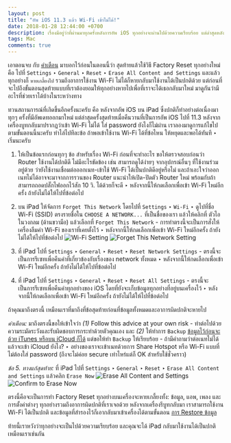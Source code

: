 ```yaml
---
layout: post
title: "อัพ iOS 11.3 แล้ว Wi-Fi เข้าไม่ได้!"
date: 2018-01-28 12:44:00 +0700
description: เรื่องมีอยู่ว่าที่ผ่านมาทุกครั้งหลังการอัพ iOS ทุกอย่างจะผ่านไปด้วยความเรียบร้อย แต่ล่าสุดหลังจากที่มีการอัพ iPad เป็น iOS 11.3 เกิดการใช้งานในส่วนของ Wi-Fi ไม่ได้ คือ ใส่ password ยังไงเครื่องก็ยังไม่ยอมเข้าให้ (ทั้งๆ ที่ใส่ password ไม่ผิดแน่ๆ) แล้วเราจะแก้ไขอะไรได้บ้าง?
tags: Mac
comments: true
---
```

เอาตอนจบ กับ [คำเตือน](#caution) มาบอกไว้ก่อนในตอนนี้ว่า สุดท้ายแล้วใช้วิธี Factory Reset ทุกอย่างใหม่ คือ ไปที่ `Settings` ‣ `General` ‣ `Reset` ‣ `Erase All Content and Settings` และแล้วทุกอย่างก็ `หายเกลี้ยงไป` รวมถึงอาการใช้งาน Wi-Fi ไม่ได้ก็หายกลับมาใช้งานได้เป็นปกติด้วย แต่ก่อนที่จะไปถึงขั้นตอนสุดท้ายแบบที่เราต้องยอมให้ทุกอย่างหายไปเพื่อที่เราจะได้เธอกลับมาใหม่ มาดูกันว่ามีอะไรที่ช่วยเราได้บ้างในระหว่างทาง

ทวนสถานการณ์ที่เกิดขึ้นอีกครั้งนะครับ คือ หลังจากอัพ iOS บน iPad ซึ่งปกติก็ทำอย่างต่อเนื่องมาทุกๆ ครั้งที่มีอัพเดทออกมาใหม่ แต่ล่าสุดครั้งสุดท้ายเมื่อคืนวานที่เป็นการอัพ iOS ไปที่ 11.3 หลังจากเครื่องบูทกลับมาปรากฎว่าเข้า Wi-Fi ไม่ได้ ใส่ password ยังไงก็ไม่ผ่าน เราลองมาดูการแก้ไขไปตามขั้นตอนนี้นะครับ ทำไล่ไปทีละข้อ ถ้าพอเข้าใช้งาน Wi-Fi ได้ที่ข้อไหน ให้หยุดและพอได้ทันที ‣ เริ่มนะครับ

1. ให้เป็นข้อแรกก่อนทุกๆ ข้อ สำหรับเรื่อง Wi-Fi ก่อนที่จะทำอะไร ขอให้ตรวจสอบก่อนว่า Router ใช้งานได้ปกติดี ไม่มีอะไรขัดข้อง เช่น สามารถดูได้ง่ายๆ จากอุปกรณ์อื่นๆ ที่ใช้งานร่วมอยู่ด้วย ว่ายังใช้งานเชื่อมต่อออกเนท-เข้าใช้ Wi-Fi ได้เป็นปกติดีอยู่หรือไม่ และถ้าเอะใจว่าออกเนทไม่ได้อาจจะมาจากการรวนของ Router แนะนำให้เปิด-ปิดตัว Router ใหม่ พร้อมกับถ้าสามารถถอดปลั๊กไฟออกไว้สัก 10 วิ. ได้ด้วยก็จะดี ‣ หลังจากนี้ให้กดเลือกเพื่อเข้า Wi-Fi ใหม่อีกครั้ง ถ้ายังไม่ได้ให้ไปที่ข้อต่อไป

2. บน iPad ให้จัดการ `Forget This Network` โดยไปที่ `Settings` ‣ `Wi-Fi` ‣ ดูไปที่ชื่อ Wi-Fi (SSID) ตรงรายชื่อใน `CHOOSE A NETWORK...` ที่เป็นชื่อของเรา แล้วให้คลิกที่ ตัวไอในวงกลม (ด้านขวามือ) แล้วเลือกที่ `Forget This Network` - การทำตรงนี้จะเป็นการสั่งให้เครื่องลืมค่า Wi-Fi ของเราที่เคยตั้งไว้ ‣ หลังจากนี้ให้กดเลือกเพื่อเข้า Wi-Fi ใหม่อีกครั้ง ถ้ายังไม่ได้ให้ไปที่ข้อต่อไป
![Wi-Fi Setting](/assets/img/authors/reallife/2018-01-28/wifi-setting-ios-11.jpg)
![Forget This Network Setting](/assets/img/authors/reallife/2018-01-28/forget-this-network.jpg)

3. ที่ iPad ไปที่ `Settings` ‣ `General` ‣ `Reset` ‣ `Reset Network Settings` - ตรงนี้จะเป็นการรีเซทเพื่อคืนค่าที่เกี่ยวข้องกับเรื่องของ network ทั้งหมด ‣ หลังจากนี้ให้กดเลือกเพื่อเข้า Wi-Fi ใหม่อีกครั้ง ถ้ายังไม่ได้ให้ไปที่ข้อต่อไป

4. ที่ iPad ไปที่ `Settings` ‣ `General` ‣ `Reset` ‣ `Reset All Settings` - ตรงนี้จะเป็นการรีเซทเพื่อคืนค่าทุกอย่างของ iOS โดยที่ยังจะเก็บข้อมูลทุกอย่างที่อยู่บนเครื่องไว้ ‣ หลังจากนี้ให้กดเลือกเพื่อเข้า Wi-Fi ใหม่อีกครั้ง ถ้ายังไม่ได้ให้ไปที่ข้อต่อไป

ถ้าคุณมาถึงตรงนี้ เหมือนเราที่มาถึงที่ข้อสุดท้ายก่อนที่ข้อมูลทั้งหมดและอาการผิดปกติจะหายไป

<a id="caution"></a>*คำเตือน:* มาถึงตรงนี้ขอให้เข้าใจว่า *(1)* Follow this advice at your own risk - ทำต่อไปด้วยความระมัดระวังและรับผิดชอบการกระทำด้วยตัวคุณเอง และ *(2)* ให้ทำการ `Backup` [ข้อมูลไว้ก่อนจะด้วย iTunes หรือบน iCloud ก็ได้](https://support.apple.com/th-th/HT203977) แต่ขอให้ทำ `Backup` ให้เรียบร้อย - ถ้ามีคำถามว่าต่อเนทไม่ได้แล้วจะเข้า iCloud ยังไง? ‣ อย่างของเราจะเข้าเนทด้วยการ Share Hotspot หรือ Wi-Fi แบบที่ไม่ต้องใส่ password (ถึงจะไม่ค่อย secure เท่าไหร่แต่ก็ OK สำหรับใช้ชั่วคราว)

*ข้อ 5. ทางแก้สุดท้าย:* ที่ iPad ไปที่ `Settings` ‣ `General` ‣ `Reset` ‣ `Erase All Content and Settings` แล้วคลิก `Erase Now`
![Erase All Content and Settings](/assets/img/authors/reallife/2018-01-28/erase-all-content-and-settings.jpg)
![Confirm to Erase Now](/assets/img/authors/reallife/2018-01-28/confirm-to-erase.jpg)

ตรงนี้คือจะเป็นการทำ Factory Reset ทุกอย่างบนเครื่องจะหายเกลี้ยงทั้ง: ข้อมูล, แอพ, เพลง และการตั้งค่าต่างๆ ทุกอย่างรวมถึงอาการผิดปกติที่เราเจอด้วย หลังจากเครื่องรีบูทกลับมา เราสามารถใช้งาน Wi-Fi ได้เป็นปกติ และข้อมูลที่สำรองไว้ก็เอากลับมาเข้าเครื่องได้ตามขั้นตอน [การ Restore ข้อมูล](https://support.apple.com/th-th/HT204184)


ท้ายนี้เราหวังว่าทุกอย่างจะเป็นไปด้วยความเรียบร้อย และคุณจะได้ iPad กลับมาใช้งานได้เป็นปกติเหมือนเราเช่นกัน
